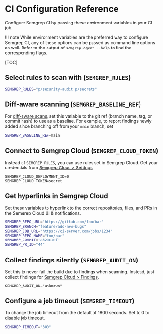 # CI Configuration Reference

Configure Semgrep CI by passing these environment variables in your CI job.

!!! note
    While environment variables are the preferred way to configure Semgrep CI,
    any of these options can be passed as command line options as well.
    Refer to the output of `semgrep-agent --help` to find the corresponding flags.

[TOC]

## Select rules to scan with (`SEMGREP_RULES`)

```sh
SEMGREP_RULES="p/security-audit p/secrets"
```

## Diff-aware scanning (`SEMGREP_BASELINE_REF`)

For [diff-aware scans](overview.md#features), set this variable
to the git ref (branch name, tag, or commit hash) to use as a baseline.
For example, to report findings newly added
since branching off from your `main` branch, set

```sh
SEMGREP_BASELINE_REF=main
```

## Connect to Semgrep Cloud (`SEMGREP_CLOUD_TOKEN`)

Instead of `SEMGREP_RULES`, you can use rules set in Semgrep Cloud.
Get your credentials from [Semgrep Cloud > Settings](https://semgrep.dev/manage/settings).

```
SEMGREP_CLOUD_DEPLOYMENT_ID=0
SEMGREP_CLOUD_TOKEN=secret
```

## Get hyperlinks in Semgrep Cloud

Set these variables to hyperlink to the correct repositories, files, and PRs
in the Semgrep Cloud UI & notifications.

```sh
SEMGREP_REPO_URL="https://github.com/foo/bar"
SEMGREP_BRANCH="feature/add-new-bugs"
SEMGREP_JOB_URL="https://ci-server.com/jobs/1234"
SEMGREP_REPO_NAME="foo/bar"
SEMGREP_COMMIT="a52bc1ef"
SEMGREP_PR_ID="44"
```

## Collect findings silently (`SEMGREP_AUDIT_ON`)

Set this to never fail the build due to findings when scanning.
Instead, just collect findings for [Semgrep Cloud > Findings](https://semgrep.dev/manage/findings).

```
SEMGREP_AUDIT_ON="unknown"
```

## Configure a job timeout (`SEMGREP_TIMEOUT`)

To change the job timeout from the default of 1800 seconds. Set to 0 to disable job timeout.

```sh
SEMGREP_TIMEOUT="300"
```
